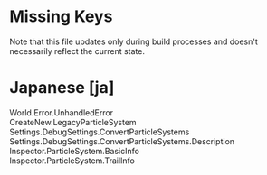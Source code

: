 # Missing Keys
Note that this file updates only during build processes and doesn't necessarily reflect the current state.

# Japanese [ja]
World.Error.UnhandledError  
CreateNew.LegacyParticleSystem  
Settings.DebugSettings.ConvertParticleSystems  
Settings.DebugSettings.ConvertParticleSystems.Description  
Inspector.ParticleSystem.BasicInfo  
Inspector.ParticleSystem.TrailInfo  

